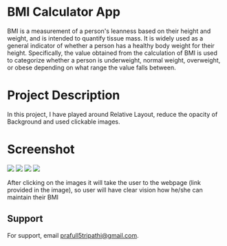 
# BMI Calculator App

BMI is a measurement of a person's leanness  based on their height and weight, and is 
intended to quantify tissue mass. It is widely used as a 
general indicator of whether a person has a healthy body 
weight for their height. Specifically, the value obtained
from the calculation of BMI is used to categorize whether 
a person is underweight, normal weight, overweight, 
or obese depending on what range the value falls between. 

# Project Description

In this project, I have played around Relative Layout, reduce the opacity of Background and used clickable images.

# Screenshot

![](https://github.com/prafull-tripathi/Android-Development/blob/main/BMICalculator/image/image1.png)
![](https://github.com/prafull-tripathi/Android-Development/blob/main/BMICalculator/image/image2.png)
![](https://github.com/prafull-tripathi/Android-Development/blob/main/BMICalculator/image/image3.png)
![](https://github.com/prafull-tripathi/Android-Development/blob/main/BMICalculator/image/image4.png)

After clicking on the images it will take the user to the webpage 
(link provided in the image), so 
user will have clear vision how he/she can maintain their BMI

## Support

For support, email prafull5tripathi@gmail.com.

